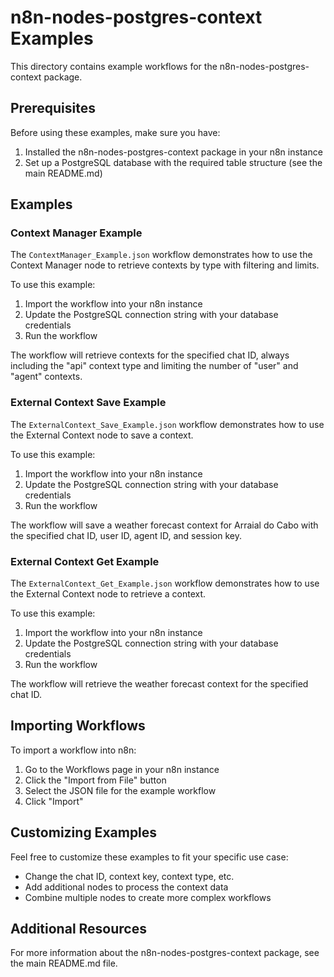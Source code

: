 # n8n-nodes-postgres-context Examples

This directory contains example workflows for the n8n-nodes-postgres-context package.

## Prerequisites

Before using these examples, make sure you have:

1. Installed the n8n-nodes-postgres-context package in your n8n instance
2. Set up a PostgreSQL database with the required table structure (see the main README.md)

## Examples

### Context Manager Example

The `ContextManager_Example.json` workflow demonstrates how to use the Context Manager node to retrieve contexts by type with filtering and limits.

To use this example:

1. Import the workflow into your n8n instance
2. Update the PostgreSQL connection string with your database credentials
3. Run the workflow

The workflow will retrieve contexts for the specified chat ID, always including the "api" context type and limiting the number of "user" and "agent" contexts.

### External Context Save Example

The `ExternalContext_Save_Example.json` workflow demonstrates how to use the External Context node to save a context.

To use this example:

1. Import the workflow into your n8n instance
2. Update the PostgreSQL connection string with your database credentials
3. Run the workflow

The workflow will save a weather forecast context for Arraial do Cabo with the specified chat ID, user ID, agent ID, and session key.

### External Context Get Example

The `ExternalContext_Get_Example.json` workflow demonstrates how to use the External Context node to retrieve a context.

To use this example:

1. Import the workflow into your n8n instance
2. Update the PostgreSQL connection string with your database credentials
3. Run the workflow

The workflow will retrieve the weather forecast context for the specified chat ID.

## Importing Workflows

To import a workflow into n8n:

1. Go to the Workflows page in your n8n instance
2. Click the "Import from File" button
3. Select the JSON file for the example workflow
4. Click "Import"

## Customizing Examples

Feel free to customize these examples to fit your specific use case:

- Change the chat ID, context key, context type, etc.
- Add additional nodes to process the context data
- Combine multiple nodes to create more complex workflows

## Additional Resources

For more information about the n8n-nodes-postgres-context package, see the main README.md file.
